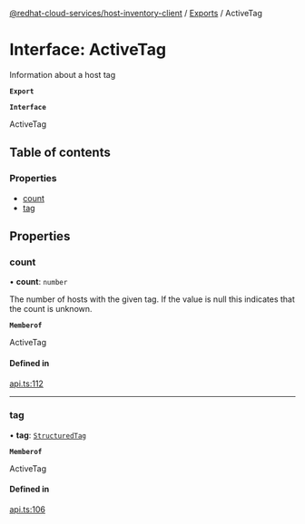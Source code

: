 [@redhat-cloud-services/host-inventory-client](../README.md) / [Exports](../modules.md) / ActiveTag

# Interface: ActiveTag

Information about a host tag

**`Export`**

**`Interface`**

ActiveTag

## Table of contents

### Properties

- [count](ActiveTag.md#count)
- [tag](ActiveTag.md#tag)

## Properties

### count

• **count**: `number`

The number of hosts with the given tag. If the value is null this indicates that the count is unknown.

**`Memberof`**

ActiveTag

#### Defined in

[api.ts:112](https://github.com/RedHatInsights/javascript-clients/blob/master/packages/host-inventory/api.ts#L112)

___

### tag

• **tag**: [`StructuredTag`](StructuredTag.md)

**`Memberof`**

ActiveTag

#### Defined in

[api.ts:106](https://github.com/RedHatInsights/javascript-clients/blob/master/packages/host-inventory/api.ts#L106)
